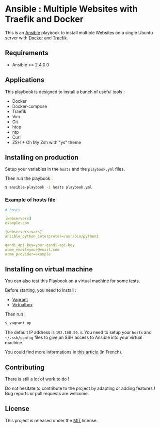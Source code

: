 # Ansible : Multiple Websites with Traefik and Docker

This is an [Ansible](https://www.ansible.com) playbook to install multiple Websites on a single Ubuntu server with [Docker](https://www.docker.com) and [Traefik](https://traefik.io).

## Requirements

+ Ansible >= 2.4.0.0

## Applications

This playbook is designed to install a bunch of useful tools :

+ Docker
+ Docker-compose
+ Traefik
+ Vim
+ Git
+ htop
+ ntp
+ Curl
+ ZSH + Oh My Zsh with "ys" theme

## Installing on production

Setup your variables in the ```hosts``` and the ```playbook.yml``` files.

Then run the playbook :

```bash
$ ansible-playbook -i hosts playbook.yml
```

### Example of hosts file

```yaml
# hosts

[webservers]
example.com

[webservers:vars]
ansible_python_interpreter=/usr/bin/python3

gandi_api_key=your-gandi-api-key
acme_email=your@email.com
acme_provider=example
```

## Installing on virtual machine

You can also test this Playbook on a virtual machine for some tests.

Before starting, you need to install :

+ [Vagrant](https://www.vagrantup.com)
+ [Virtualbox](https://www.virtualbox.org)

Then run :

```bash
$ vagrant up
```

The default IP address is ```192.168.50.4```. You need to setup your ```hosts``` and ```~/.ssh/config``` files to give an SSH access to Ansible into your virtual machine.

You could find more informations in [this article](https://guillaumebriday.fr/utiliser-la-commande-ssh-pour-entrer-dans-une-machine-vagrant) (in French).

## Contributing

There is still a lot of work to do !

Do not hesitate to contribute to the project by adapting or adding features ! Bug reports or pull requests are welcome.

## License

This project is released under the [MIT](http://opensource.org/licenses/MIT) license.
